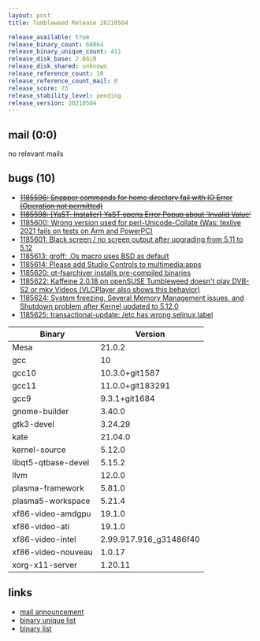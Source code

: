 ```yaml
---
layout: post
title: Tumbleweed Release 20210504

release_available: true
release_binary_count: 68864
release_binary_unique_count: 411
release_disk_base: 2.0GiB
release_disk_shared: unknown
release_reference_count: 10
release_reference_count_mail: 0
release_score: 73
release_stability_level: pending
release_version: 20210504
---
```


## mail (0:0)

no relevant mails

## bugs (10)

<!--more-->

- ~~[1185596: Snapper commands for home directory fail with IO Error (Operation not permitted)](https://bugzilla.opensuse.org/show_bug.cgi?id=1185596)~~
- ~~[1185598: \[YaST, Installer\] YaST opens Error Popup about 'Invalid Value'](https://bugzilla.opensuse.org/show_bug.cgi?id=1185598)~~
- [1185600: Wrong version used for perl-Unicode-Collate (Was: texlive 2021 fails on tests on Arm and PowerPC)](https://bugzilla.opensuse.org/show_bug.cgi?id=1185600)
- [1185601: Black screen / no screen output after upgrading from 5.11 to 5.12](https://bugzilla.opensuse.org/show_bug.cgi?id=1185601)
- [1185613: groff: .Os macro uses BSD as default](https://bugzilla.opensuse.org/show_bug.cgi?id=1185613)
- [1185614: Please add Studio Controls to multimedia:apps](https://bugzilla.opensuse.org/show_bug.cgi?id=1185614)
- [1185620: qt-fsarchiver installs pre-compiled binaries](https://bugzilla.opensuse.org/show_bug.cgi?id=1185620)
- [1185622: Kaffeine 2.0.18 on openSUSE Tumbleweed doesn't play DVB-S2 or mkv Videos (VLCPlayer also shows this behavior)](https://bugzilla.opensuse.org/show_bug.cgi?id=1185622)
- [1185624: System freezing, Several Memory Management issues, and Shutdown problem after Kernel updated to 5.12.0](https://bugzilla.opensuse.org/show_bug.cgi?id=1185624)
- [1185625: transactional-update: /etc has wrong selinux label](https://bugzilla.opensuse.org/show_bug.cgi?id=1185625)

Binary | Version
--- | ---
Mesa | 21.0.2
gcc | 10
gcc10 | 10.3.0+git1587
gcc11 | 11.0.0+git183291
gcc9 | 9.3.1+git1684
gnome-builder | 3.40.0
gtk3-devel | 3.24.29
kate | 21.04.0
kernel-source | 5.12.0
libqt5-qtbase-devel | 5.15.2
llvm | 12.0.0
plasma-framework | 5.81.0
plasma5-workspace | 5.21.4
xf86-video-amdgpu | 19.1.0
xf86-video-ati | 19.1.0
xf86-video-intel | 2.99.917.916_g31486f40
xf86-video-nouveau | 1.0.17
xorg-x11-server | 1.20.11

## links

- [mail announcement](https://github.com/boombatower/tumbleweed-review/issues/10)
- [binary unique list](http://download.opensuse.org/history/20210504/rpm.unique.list)
- [binary list](http://download.opensuse.org/history/20210504/rpm.list)
